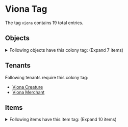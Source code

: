 # Viona Tag

The tag `viona` contains 19 total entries.

## Objects

<details markdown="1"><summary>Following objects have this colony tag: (Expand 7 items)</summary>

- <img src="https://raw.githubusercontent.com/Ceterai/Enternia/main/objects/farmables/alta/liquid/viona/boosted/icon.png" alt="Boosted Vionora Sapling icon" loading="lazy" height="16px" width="auto" /> [Boosted Vionora Sapling](https://ceterai.github.io/MyEnternia/Wiki/BoostedVionoraSapling)
- <img src="https://raw.githubusercontent.com/Ceterai/Enternia/main/objects/farmables/alta/liquid/viona/eco/icon.png" alt="Eco Vionora Sapling icon" loading="lazy" height="16px" width="auto" /> [Eco Vionora Sapling](https://ceterai.github.io/MyEnternia/Wiki/EcoVionoraSapling)
- <img src="https://raw.githubusercontent.com/Ceterai/Enternia/main/objects/biome/alterash/viona/chest/icon.png" alt="Enchanted Chest icon" loading="lazy" height="16px" width="auto" /> [Enchanted Chest](https://ceterai.github.io/MyEnternia/Wiki/EnchantedChest)
- <img src="https://raw.githubusercontent.com/Ceterai/Enternia/main/objects/farmables/alta/liquid/viona/pod/icon.png" alt="Vionora Eco Pod ★ icon" loading="lazy" height="16px" width="auto" /> [Vionora Eco Pod ★](https://ceterai.github.io/MyEnternia/Wiki/VionoraEcoPod)
- <img src="https://raw.githubusercontent.com/Ceterai/Enternia/main/objects/farmables/alta/liquid/viona/sapling/icon.png" alt="Vionora Sapling icon" loading="lazy" height="16px" width="auto" /> [Vionora Sapling](https://ceterai.github.io/MyEnternia/Wiki/VionoraSapling)
- <img src="https://raw.githubusercontent.com/Ceterai/Enternia/main/objects/farmables/alta/liquid/viona/icon.png" alt="Vionora Seed icon" loading="lazy" height="16px" width="auto" /> [Vionora Seed](https://ceterai.github.io/MyEnternia/Wiki/VionoraSeed)
- <img src="https://raw.githubusercontent.com/Ceterai/Enternia/main/objects/farmables/alta/liquid/viona/icon.png" alt="Wild Vionora Seed icon" loading="lazy" height="16px" width="auto" /> [Wild Vionora Seed](https://ceterai.github.io/MyEnternia/Wiki/WildVionoraSeed)

</details>

## Tenants

Following tenants require this colony tag:

- [Viona Creature](https://ceterai.github.io/MyEnternia/Wiki/VionaCreature)
- [Viona Merchant](https://ceterai.github.io/MyEnternia/Wiki/VionaMerchant)

## Items

<details markdown="1"><summary>Following items have this item tag: (Expand 10 items)</summary>

- <img src="https://raw.githubusercontent.com/Ceterai/Enternia/main/items/active/weapons/melee/alta/heavy/ct_enchanted_twins_2.png" alt="Bi-Blade ★ icon" loading="lazy" height="16px" width="auto" /> [Bi-Blade ★](https://ceterai.github.io/MyEnternia/Wiki/Bi-Blade)
- <img src="https://raw.githubusercontent.com/Ceterai/Enternia/main/codex/alta/paper/enchanted.png" alt="Colorful Poster icon" loading="lazy" height="16px" width="auto" /> [Colorful Poster](https://ceterai.github.io/MyEnternia/Wiki/ColorfulPoster)
- <img src="https://raw.githubusercontent.com/Ceterai/Enternia/main/codex/alta/datamass/enchanted.png" alt="Enchanted Datamass icon" loading="lazy" height="16px" width="auto" /> [Enchanted Datamass](https://ceterai.github.io/MyEnternia/Wiki/EnchantedDatamass)
- <img src="https://raw.githubusercontent.com/Ceterai/Enternia/main/items/active/alta/loot/biome/ct_enchanted_loot.png" alt="Enchanted Loot Crate icon" loading="lazy" height="16px" width="auto" /> [Enchanted Loot Crate](https://ceterai.github.io/MyEnternia/Wiki/EnchantedLootCrate)
- <img src="https://raw.githubusercontent.com/Ceterai/Enternia/main/items/armors/alta/tier6/dreamer/helmet/icon.png" alt="Sunset Heart icon" loading="lazy" height="16px" width="auto" /> [Sunset Heart](https://ceterai.github.io/MyEnternia/Wiki/SunsetHeart)
- <img src="https://raw.githubusercontent.com/Ceterai/Enternia/main/codex/alta/ebook/enchanted.png" alt="The Miracles of Vionia icon" loading="lazy" height="16px" width="auto" /> [The Miracles of Vionia](https://ceterai.github.io/MyEnternia/Wiki/TheMiraclesofVionia)
- <img src="https://raw.githubusercontent.com/Ceterai/Enternia/main/codex/alta/datamass/enchanted.png" alt="Viona Miazma Monitoring icon" loading="lazy" height="16px" width="auto" /> [Viona Miazma Monitoring](https://ceterai.github.io/MyEnternia/Wiki/VionaMiazmaMonitoring)
- <img src="https://raw.githubusercontent.com/Ceterai/Enternia/main/assetMissing.png" alt="Viona Motsu ★ icon" loading="lazy" height="16px" width="auto" /> [Viona Motsu ★](https://ceterai.github.io/MyEnternia/Wiki/VionaMotsu)
- <img src="https://raw.githubusercontent.com/Ceterai/Enternia/main/items/active/weapons/melee/alta/heavy/ct_enchanted_twins.png" alt="Vionos Twins icon" loading="lazy" height="16px" width="auto" /> [Vionos Twins](https://ceterai.github.io/MyEnternia/Wiki/VionosTwins)
- <img src="https://raw.githubusercontent.com/Ceterai/Enternia/main/items/throwables/ct_vortex_nade.png" alt="Vortex Nade ★ icon" loading="lazy" height="16px" width="auto" /> [Vortex Nade ★](https://ceterai.github.io/MyEnternia/Wiki/VortexNade)

</details>
